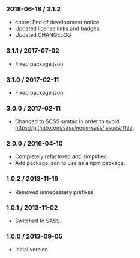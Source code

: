 ### 2018-06-18 / 3.1.2

* chore: End of development notice.
* Updated license links and badges.
* Updated CHANGELOG.

### 3.1.1 / 2017-07-02

* Fixed package.json.

### 3.1.0 / 2017-02-11

* Fixed package.json.

### 3.0.0 / 2017-02-11

* Changed to SCSS syntax in order to avoid https://github.com/sass/node-sass/issues/1192.

### 2.0.0 / 2016-04-10

* Completely refactored and simplified.
* Add package.json to use as a npm package.

### 1.0.2 / 2013-11-16

* Removed unnecessary prefixes.

### 1.0.1 / 2013-11-02

* Switched to SASS.

### 1.0.0 / 2013-09-05

* Initial version.
